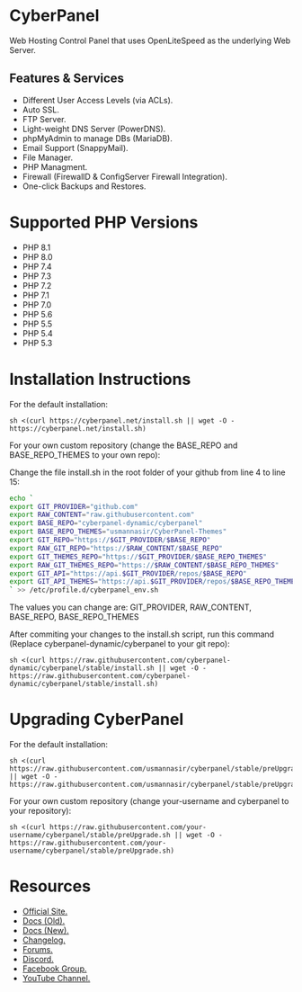 # CyberPanel

Web Hosting Control Panel that uses OpenLiteSpeed as the underlying Web Server.

## Features & Services

- Different User Access Levels (via ACLs).
- Auto SSL.
- FTP Server.
- Light-weight DNS Server (PowerDNS).
- phpMyAdmin to manage DBs (MariaDB).
- Email Support (SnappyMail).
- File Manager.
- PHP Managment.
- Firewall (FirewallD & ConfigServer Firewall Integration).
- One-click Backups and Restores.

# Supported PHP Versions

- PHP 8.1
- PHP 8.0
- PHP 7.4
- PHP 7.3
- PHP 7.2
- PHP 7.1
- PHP 7.0
- PHP 5.6
- PHP 5.5
- PHP 5.4
- PHP 5.3

# Installation Instructions

For the default installation:

```
sh <(curl https://cyberpanel.net/install.sh || wget -O - https://cyberpanel.net/install.sh)
```

For your own custom repository (change the BASE_REPO and BASE_REPO_THEMES to your own repo):

Change the file install.sh in the root folder of your github from line 4 to line 15:
```bash
echo `
export GIT_PROVIDER="github.com"
export RAW_CONTENT="raw.githubusercontent.com"
export BASE_REPO="cyberpanel-dynamic/cyberpanel"
export BASE_REPO_THEMES="usmannasir/CyberPanel-Themes"
export GIT_REPO="https://$GIT_PROVIDER/$BASE_REPO"
export RAW_GIT_REPO="https://$RAW_CONTENT/$BASE_REPO"
export GIT_THEMES_REPO="https://$GIT_PROVIDER/$BASE_REPO_THEMES"
export RAW_GIT_THEMES_REPO="https://$RAW_CONTENT/$BASE_REPO_THEMES"
export GIT_API="https://api.$GIT_PROVIDER/repos/$BASE_REPO"
export GIT_API_THEMES="https://api.$GIT_PROVIDER/repos/$BASE_REPO_THEMES"
` >> /etc/profile.d/cyberpanel_env.sh
```
The values you can change are: GIT_PROVIDER, RAW_CONTENT, BASE_REPO, BASE_REPO_THEMES


After commiting your changes to the install.sh script, run this command (Replace cyberpanel-dynamic/cyberpanel to your git repo):

```
sh <(curl https://raw.githubusercontent.com/cyberpanel-dynamic/cyberpanel/stable/install.sh || wget -O - https://raw.githubusercontent.com/cyberpanel-dynamic/cyberpanel/stable/install.sh)
```

# Upgrading CyberPanel

For the default installation:

```
sh <(curl https://raw.githubusercontent.com/usmannasir/cyberpanel/stable/preUpgrade.sh || wget -O - https://raw.githubusercontent.com/usmannasir/cyberpanel/stable/preUpgrade.sh)
```

For your own custom repository (change your-username and cyberpanel to your repository):

```
sh <(curl https://raw.githubusercontent.com/your-username/cyberpanel/stable/preUpgrade.sh || wget -O - https://raw.githubusercontent.com/your-username/cyberpanel/stable/preUpgrade.sh)
```

# Resources

- [Official Site.](https://cyberpanel.net)
- [Docs (Old).](https://docs.cyberpanel.net)
- [Docs (New).](https://community.cyberpanel.net/docs)
- [Changelog.](https://community.cyberpanel.net/t/change-logs/161)
- [Forums.](https://community.cyberpanel.net)
- [Discord.](https://discord.gg/g8k8Db3)
- [Facebook Group.](https://www.facebook.com/groups/cyberpanel)
- [YouTube Channel.](https://www.youtube.com/channel/UCS6sgUWEhaFl1TO238Ck0xw)
